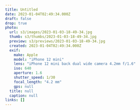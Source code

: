 ```yaml
---
title: Untitled
date: 2023-01-04T02:49:34.000Z
draft: false
drop: true
photo:
  url: s3/images/2023-01-03-18-49-34.jpg
  thumb: s3/thumbs/2023-01-03-18-49-34.jpg
  preview: s3/previews/2023-01-03-18-49-34.jpg
  created: 2023-01-04T02:49:34.000Z
  exif:
    make: Apple
    model: "iPhone 12 mini"
    lens: "iPhone 12 mini back dual wide camera 4.2mm f/1.6"
    iso: 640
    aperture: 1.6
    shutter_speed: 1/30
    focal_length: "4.2 mm"
    gps: null
  title: null
  caption: null
links: []
---
```

